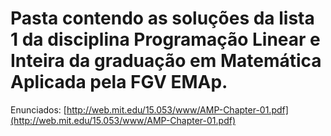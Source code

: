 # Pasta contendo as soluções da lista 1 da disciplina Programação Linear e Inteira da graduação em Matemática Aplicada pela FGV EMAp.

Enunciados: [http://web.mit.edu/15.053/www/AMP-Chapter-01.pdf](http://web.mit.edu/15.053/www/AMP-Chapter-01.pdf)
